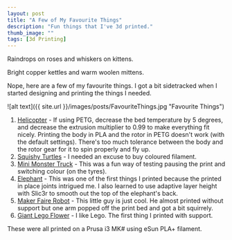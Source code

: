 ```yaml
---
layout: post
title: "A Few of My Favourite Things"
description: "Fun things that I've 3d printed."
thumb_image: ""
tags: [3d Printing]
---
```

Raindrops on roses and whiskers on kittens.

Bright copper kettles and warm woolen mittens.

Nope, here are a few of my favourite things. I got a bit sidetracked when I started designing and printing the things I needed.

![alt text]({{ site.url }}/images/posts/FavouriteThings.jpg "Favourite Things")

1. [Helicopter](https://www.thingiverse.com/thing:1885007) - If using PETG, decrease the bed temperature by 5 degrees, and decrease the extrusion multiplier to 0.99 to make everything fit nicely. Printing the body in PLA and the rotor in PETG doesn't work (with the default settings). There's too much tolerance between the body and the rotor gear for it to spin properly and fly up. 
2. [Squishy Turtles](https://www.thingiverse.com/thing:2238443) - I needed an excuse to buy coloured filament.
3. [Mini Monster Truck](https://www.thingiverse.com/thing:1557428) - This was a fun way of testing pausing the print and switching colour (on the tyres).
4. [Elephant](https://www.thingiverse.com/thing:257911) - This was one of the first things I printed because the printed in place joints intrigued me. I also learned to use adaptive layer height with Slic3r to smooth out the top of the elephant's back.
5. [Maker Faire Robot](https://www.thingiverse.com/thing:331035) - This little guy is just cool. He almost printed without support but one arm popped off the print bed and got a bit squirrely.
6. [Giant Lego Flower](https://www.thingiverse.com/thing:2222088) - I like Lego. The first thing I printed with support.

These were all printed on a Prusa i3 MK# using eSun PLA+ filament.
